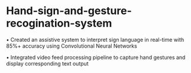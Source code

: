 # Hand-sign-and-gesture-recogination-system
•  Created an assistive system to interpret sign language in real-time with 85%+ accuracy
   using Convolutional Neural Networks
   
•  Integrated video feed processing pipeline to capture hand gestures and display
   corresponding text output

